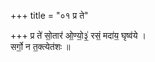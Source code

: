 +++
title = "०१ प्र ते"

+++
प्र ते॑ सो॒तार॑ ओ॒ण्यो॒३॒॑ रसं॒ मदा॑य॒ घृष्व॑ये ।  
सर्गो॒ न त॒क्त्येत॑शः ॥